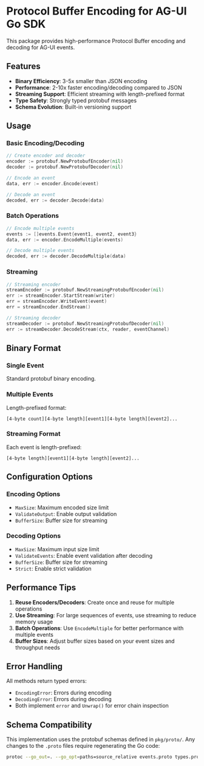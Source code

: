 # Protocol Buffer Encoding for AG-UI Go SDK

This package provides high-performance Protocol Buffer encoding and decoding for AG-UI events.

## Features

- **Binary Efficiency**: 3-5x smaller than JSON encoding
- **Performance**: 2-10x faster encoding/decoding compared to JSON
- **Streaming Support**: Efficient streaming with length-prefixed format
- **Type Safety**: Strongly typed protobuf messages
- **Schema Evolution**: Built-in versioning support

## Usage

### Basic Encoding/Decoding

```go
// Create encoder and decoder
encoder := protobuf.NewProtobufEncoder(nil)
decoder := protobuf.NewProtobufDecoder(nil)

// Encode an event
data, err := encoder.Encode(event)

// Decode an event
decoded, err := decoder.Decode(data)
```

### Batch Operations

```go
// Encode multiple events
events := []events.Event{event1, event2, event3}
data, err := encoder.EncodeMultiple(events)

// Decode multiple events
decoded, err := decoder.DecodeMultiple(data)
```

### Streaming

```go
// Streaming encoder
streamEncoder := protobuf.NewStreamingProtobufEncoder(nil)
err := streamEncoder.StartStream(writer)
err = streamEncoder.WriteEvent(event)
err = streamEncoder.EndStream()

// Streaming decoder
streamDecoder := protobuf.NewStreamingProtobufDecoder(nil)
err := streamDecoder.DecodeStream(ctx, reader, eventChannel)
```

## Binary Format

### Single Event
Standard protobuf binary encoding.

### Multiple Events
Length-prefixed format:
```
[4-byte count][4-byte length][event1][4-byte length][event2]...
```

### Streaming Format
Each event is length-prefixed:
```
[4-byte length][event1][4-byte length][event2]...
```

## Configuration Options

### Encoding Options
- `MaxSize`: Maximum encoded size limit
- `ValidateOutput`: Enable output validation
- `BufferSize`: Buffer size for streaming

### Decoding Options
- `MaxSize`: Maximum input size limit
- `ValidateEvents`: Enable event validation after decoding
- `BufferSize`: Buffer size for streaming
- `Strict`: Enable strict validation

## Performance Tips

1. **Reuse Encoders/Decoders**: Create once and reuse for multiple operations
2. **Use Streaming**: For large sequences of events, use streaming to reduce memory usage
3. **Batch Operations**: Use `EncodeMultiple` for better performance with multiple events
4. **Buffer Sizes**: Adjust buffer sizes based on your event sizes and throughput needs

## Error Handling

All methods return typed errors:
- `EncodingError`: Errors during encoding
- `DecodingError`: Errors during decoding
- Both implement `error` and `Unwrap()` for error chain inspection

## Schema Compatibility

This implementation uses the protobuf schemas defined in `pkg/proto/`. Any changes to the `.proto` files require regenerating the Go code:

```bash
protoc --go_out=. --go_opt=paths=source_relative events.proto types.proto patch.proto
```